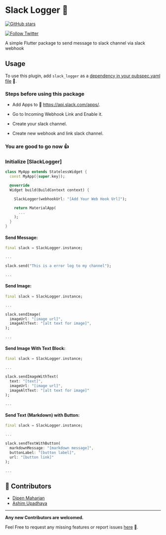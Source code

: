 # Slack Logger 🚀

[![GitHub stars](https://img.shields.io/github/stars/slimpotatoboy/slack_logger.svg?style=social)](https://github.com/slimpotatoboy/slack_logger)

[![Follow Twitter](https://img.shields.io/twitter/follow/slimpotatoboy?style=social)](https://twitter.com/intent/follow?screen_name=slimpotatoboy)

A simple Flutter package to send message to slack channel via slack webhook

## Usage

To use this plugin, add `slack_logger` as a [dependency in your pubspec.yaml file](https://flutter.dev/docs/development/platform-integration/platform-channels) 🔗.

### Steps before using this package

- Add Apps to 🔗 https://api.slack.com/apps/.

- Go to Incoming Webhook Link and Enable it.

- Create your slack channel.

- Create new webhook and link slack channel.

### You are good to go now 👍

### Initialize [SlackLogger]

```dart
class MyApp extends StatelessWidget {
  const MyApp({super.key});

  @override
  Widget build(BuildContext context) {

    SlackLogger(webhookUrl: "[Add Your Web Hook Url]");

    return MaterialApp(
      ...
    );
  }
}
```

#### Send Message:

```dart
final slack = SlackLogger.instance;

...

slack.send("This is a error log to my channel");

...
```

#### Send Image:

```dart
final slack = SlackLogger.instance;

...

slack.sendImage(
  imageUrl: "[image url]",
  imageAltText: "[alt text for image]",
);

...
```

#### Send Image With Text Block:

```dart
final slack = SlackLogger.instance;

...

slack.sendImageWithText(
  text: "[text]",
  imageUrl: "[image url]",
  imageAltText: "[alt text for image]"
);

...
```

#### Send Text (Markdown) with Button:

```dart
final slack = SlackLogger.instance;

...

slack.sendTextWithButton(
  markdownMessage: "[markdown message]",
  buttonLabel: "[button label]",
  url: "[button link]"
);

...
```

## 🚀 Contributors

- [Dipen Maharjan](https://dipenmaharjan.com.np/)
- [Ashim Upadhaya](https://github.com/ayyshim)

---

**Any new Contributors are welcomed.**

Feel Free to request any missing features or report issues [here](https://github.com/slimpotatoboy/slack_logger/issues) 🔗.
